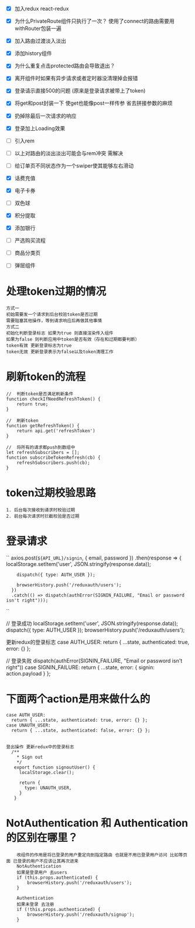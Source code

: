 - [x] 加入redux react-redux
- [x] 为什么PrivateRoute组件只执行了一次？ 使用了connect的路由需要用withRouter包装一遍
- [x] 加入路由过渡淡入淡出
- [x] 添加history组件
- [x] 为什么重复点击protected路由会导致退出？
- [x] 离开组件时如果有异步请求或者定时器没清理掉会报错
- [x] 登录请示直接500的问题 (原来是登录请求被带上了token)
- [x] 将get和post封装一下 使get也能像post一样传参 省去拼接参数的麻烦
- [x] 扔掉除最后一次请求的响应
- [x] 登录加上Loading效果
- [ ] 引入rem
- [ ] 以上对路由的淡出淡出可能会与rem冲突 需解决
- [ ] 给订单页不同状态作为一个swiper使其能够左右滑动
- [x] 话费充值
- [x] 电子卡券
- [ ] 双色球
- [x] 积分提取
- [x] 添加银行
- [ ] 严选购买流程
- [ ] 商品分类页
- [ ] 弹层组件


# 处理token过期的情况
    方式一
    初始需要发一个请求到后台校验token是否过期
    需要阻塞其他操作，等到请求响应后再做其他事情
    方式二
    初始化判断登录标志 如果为true 则直接渲染传入组件
    如果为false 则判断应用中token是否有效（存在和过期都要判断）
    token有效 更新登录标志为true
    token无效 更新登录表示为false以及token清理工作

# 刷新token的流程

    //  判断token是否满足刷新条件
    function checkIfNeedRefreshToken() {
        return true;
    }

    //  刷新token
    function getRefreshToken() { 
        return api.get('refreshToken')
    }

    //  将所有的请求都push到数组中
    let refreshSubscribers = [];
    function subscribeTokenRefresh(cb) {
        refreshSubscribers.push(cb);
    }


# token过期校验思路
    1. 后台每次接收到请求时校验过期
    2. 前台每次请求时拦截校验是否过期


# 登录请求
``
    axios.post(`${API_URL}/signin`, { email, password })
      .then(response => {
        localStorage.setItem('user', JSON.stringify(response.data));

        dispatch({ type: AUTH_USER });

        browserHistory.push('/reduxauth/users');
      })
      .catch(() => dispatch(authError(SIGNIN_FAILURE, "Email or password isn't right")));
``

//  登录成功
localStorage.setItem('user', JSON.stringify(response.data));
dispatch({ type: AUTH_USER });
browserHistory.push('/reduxauth/users');

更新redux的登录标志
case AUTH_USER:
    return { ...state, authenticated: true, error: {} };

//  登录失败
dispatch(authError(SIGNIN_FAILURE, "Email or password isn't right"))
case SIGNIN_FAILURE:
    return { ...state, error: { signin: action.payload } };


# 下面两个action是用来做什么的
    case AUTH_USER:
      return { ...state, authenticated: true, error: {} };
    case UNAUTH_USER:
      return { ...state, authenticated: false, error: {} };


    登出操作 更新redux中的登录标志
      /**
        * Sign out
        */
       export function signoutUser() {
         localStorage.clear();

         return {
           type: UNAUTH_USER,
         }
       }


# NotAuthentication 和 Authentication的区别在哪里？
        改组件的作用是将已登录的用户重定向到指定路由 也就是不用已登录用户访问 比如等页面 已登录的用户不应该让其再次进来
        NotAuthentication
        如果是登录用户 去users
        if (this.props.authenticated) {
            browserHistory.push('/reduxauth/users');
        }

        Authentication
        如果未登录 去注册
        if (!this.props.authenticated) {
            browserHistory.push('/reduxauth/signup');
        }
